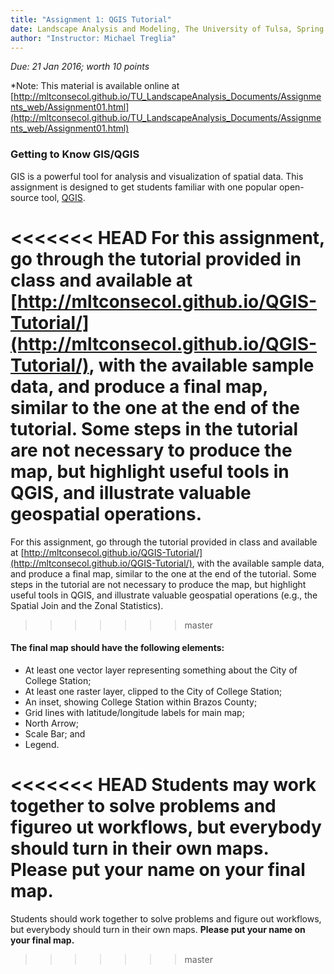 ```yaml
---
title: "Assignment 1: QGIS Tutorial"
date: Landscape Analysis and Modeling, The University of Tulsa, Spring 2016
author: "Instructor: Michael Treglia"
---
```


*Due: 21 Jan 2016; worth 10 points*

*Note: This material is available online at [http://mltconsecol.github.io/TU_LandscapeAnalysis_Documents/Assignments_web/Assignment01.html](http://mltconsecol.github.io/TU_LandscapeAnalysis_Documents/Assignments_web/Assignment01.html)

### Getting to Know GIS/QGIS

GIS is a powerful tool for analysis and visualization of spatial data. This assignment is designed to get students familiar with one popular open-source tool, [QGIS](http://qgis.org/). 

<<<<<<< HEAD
For this assignment, go through the tutorial provided in class and available at [http://mltconsecol.github.io/QGIS-Tutorial/](http://mltconsecol.github.io/QGIS-Tutorial/), with the available sample data, and produce a final map, similar to the one at the end of the tutorial. Some steps in the tutorial are not necessary to produce the map, but highlight useful tools in QGIS, and illustrate valuable geospatial operations. 
=======
For this assignment, go through the tutorial provided in class and available at [http://mltconsecol.github.io/QGIS-Tutorial/](http://mltconsecol.github.io/QGIS-Tutorial/), with the available sample data, and produce a final map, similar to the one at the end of the tutorial. Some steps in the tutorial are not necessary to produce the map, but highlight useful tools in QGIS, and illustrate valuable geospatial operations (e.g., the Spatial Join and the Zonal Statistics). 
>>>>>>> master

#### The final map should have the following elements:

* At least one vector layer representing something about the City of College Station;
* At least one raster layer, clipped to the City of College Station;
* An inset, showing College Station within Brazos County;
* Grid lines with latitude/longitude labels for main map;
* North Arrow;
* Scale Bar; and
* Legend.

<<<<<<< HEAD
Students may work together to solve problems and figureo ut workflows, but everybody should turn in their own maps. **Please put your name on your final map.**
=======
Students should work together to solve problems and figure out workflows, but everybody should turn in their own maps. **Please put your name on your final map.**
>>>>>>> master
